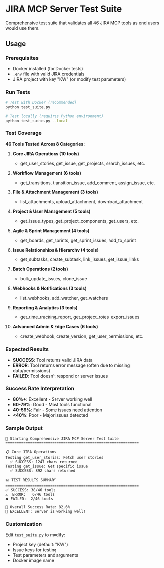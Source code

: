 # JIRA MCP Server Test Suite

Comprehensive test suite that validates all 46 JIRA MCP tools as end users would use them.

## Usage

### Prerequisites
- Docker installed (for Docker tests)
- `.env` file with valid JIRA credentials
- JIRA project with key "KW" (or modify test parameters)

### Run Tests

```bash
# Test with Docker (recommended)
python test_suite.py

# Test locally (requires Python environment)
python test_suite.py --local
```

### Test Coverage

**46 Tools Tested Across 8 Categories:**

1. **Core JIRA Operations (10 tools)**
   - get_user_stories, get_issue, get_projects, search_issues, etc.

2. **Workflow Management (6 tools)**
   - get_transitions, transition_issue, add_comment, assign_issue, etc.

3. **File & Attachment Management (3 tools)**
   - list_attachments, upload_attachment, download_attachment

4. **Project & User Management (5 tools)**
   - get_issue_types, get_project_components, get_users, etc.

5. **Agile & Sprint Management (4 tools)**
   - get_boards, get_sprints, get_sprint_issues, add_to_sprint

6. **Issue Relationships & Hierarchy (4 tools)**
   - get_subtasks, create_subtask, link_issues, get_issue_links

7. **Batch Operations (2 tools)**
   - bulk_update_issues, clone_issue

8. **Webhooks & Notifications (3 tools)**
   - list_webhooks, add_watcher, get_watchers

9. **Reporting & Analytics (3 tools)**
   - get_time_tracking_report, get_project_roles, export_issues

10. **Advanced Admin & Edge Cases (6 tools)**
    - create_webhook, create_version, get_user_permissions, etc.

### Expected Results

- **SUCCESS**: Tool returns valid JIRA data
- **ERROR**: Tool returns error message (often due to missing data/permissions)
- **FAILED**: Tool doesn't respond or server issues

### Success Rate Interpretation

- **80%+**: Excellent - Server working well
- **60-79%**: Good - Most tools functional
- **40-59%**: Fair - Some issues need attention
- **<40%**: Poor - Major issues detected

### Sample Output

```
🧪 Starting Comprehensive JIRA MCP Server Test Suite
============================================================

📋 Core JIRA Operations
Testing get_user_stories: Fetch user stories
  ✅ SUCCESS: 1247 chars returned
Testing get_issue: Get specific issue
  ✅ SUCCESS: 892 chars returned

📊 TEST RESULTS SUMMARY
============================================================
✅ SUCCESS: 38/46 tools
⚠️  ERROR:   6/46 tools
❌ FAILED:  2/46 tools

🎯 Overall Success Rate: 82.6%
🎉 EXCELLENT: Server is working well!
```

### Customization

Edit `test_suite.py` to modify:
- Project key (default: "KW")
- Issue keys for testing
- Test parameters and arguments
- Docker image name